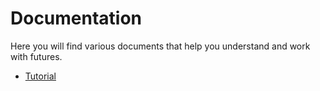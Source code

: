 # Documentation

Here you will find various documents that help you understand and work with futures.

* [Tutorial](Tutorial/README.md)
